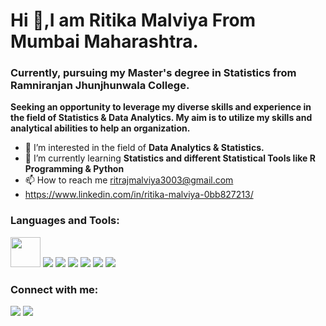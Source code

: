 
<h1 align="left">Hi 👋,I am Ritika Malviya From Mumbai Maharashtra.</h1>
<h3 align="left">Currently, pursuing my Master's degree in Statistics from Ramniranjan Jhunjhunwala College.</h3>

**Seeking an opportunity to leverage my diverse skills and experience in the field of Statistics & Data Analytics. My aim is to utilize my skills and analytical abilities to help an organization.**

- 👀 I’m interested in the field of **Data Analytics & Statistics.**
- 🌱 I’m currently learning **Statistics and different Statistical Tools like R Programming & Python**
- 📫 How to reach me ritrajmalviya3003@gmail.com
- https://www.linkedin.com/in/ritika-malviya-0bb827213/


<h3 align="left">Languages and Tools:</h3>

<a href="https://www.rstudio.com/products/rstudio/download" target="_blank"> <img src="https://cdn.icon-icons.com/icons2/277/PNG/128/RStudio_30177.png" width='48' height=48></a>
<a href="https://www.python.org" target="_blank"> <img src="https://img.icons8.com/color/48/000000/python--v1.png"></a>
<a href="https://www.mysql.com" target="_blank"> <img src="https://img.icons8.com/fluency/48/000000/mysql-logo.png"></a>
<a href="https://datastudio.google.com/" target="_blank"> <img src="![image](https://user-images.githubusercontent.com/103213849/192472688-5deb8e2a-db53-4bb3-a536-6ee90ff95c09.png)"></a>
<a href="https://powerbi.microsoft.com/" target="_blank"> <img src="https://img.icons8.com/color/48/000000/power-bi.png"></a>
<a href="https://hadoop.apache.org/" target="_blank"> <img src="https://img.icons8.com/color/48/000000/hadoop-distributed-file-system.png"></a>
<a href="https://docs.microsoft.com/en-us/sql/ssms/download-sql-server-management-studio-ssms?view=sql-server-ver15" target="_blank"><img src="https://img.icons8.com/color/48/000000/microsoft-sql-server.png"/></a>


<h3 align="left">Connect with me:</h3>
<p align="left">
<a href="https://www.linkedin.com/in/ritika-malviya-0bb827213"><img src="https://img.icons8.com/fluency/48/000000/linkedin.png"></a>
<a href="https://github.com/ritika-malviya"><img src="https://img.icons8.com/color-glass/48/000000/github.png"></a>
</p>

